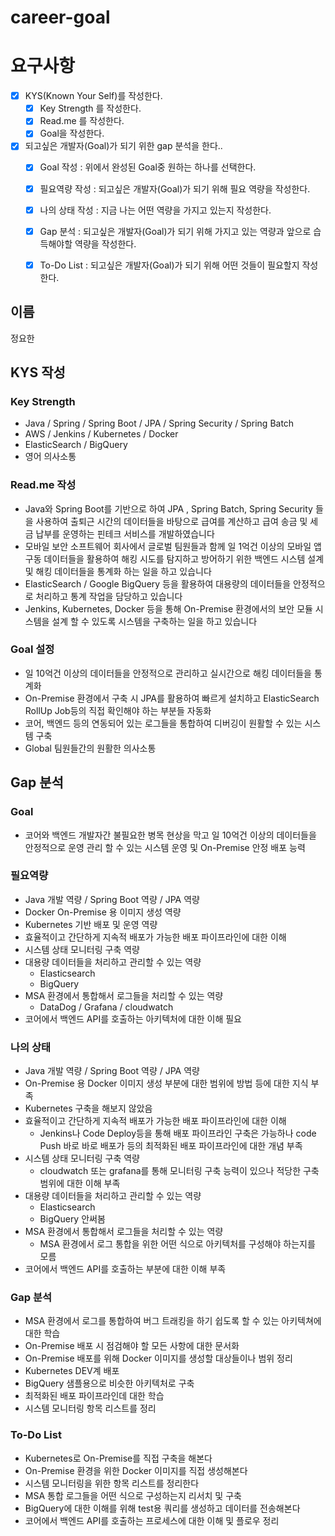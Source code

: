 # career-goal

# 요구사항
- [x] KYS(Known Your Self)를 작성한다.
    - [x] Key Strength 를 작성한다.
    - [x] Read.me 를 작성한다.
    - [x] Goal을 작성한다.
- [x] 되고싶은 개발자(Goal)가 되기 위한 gap 분석을 한다..
    - [x] Goal 작성 : 위에서 완성된 Goal중 원하는 하나를 선택한다.
    - [x] 필요역량 작성 : 되고싶은 개발자(Goal)가 되기 위해 필요 역량을 작성한다.
    - [x] 나의 상태 작성 : 지금 나는 어떤 역량을 가지고 있는지 작성한다.
    - [x] Gap 분석 : 되고싶은 개발자(Goal)가 되기 위해 가지고 있는 역량과 앞으로 습득해야할 역량을 작성한다.
    - [x] To-Do List : 되고싶은 개발자(Goal)가 되기 위해 어떤 것들이 필요할지 작성한다.


## 이름
정요한
## KYS 작성
### Key Strength
  - Java / Spring / Spring Boot / JPA / Spring Security / Spring Batch
  - AWS / Jenkins / Kubernetes / Docker
  - ElasticSearch / BigQuery
  - 영어 의사소통
### Read.me 작성
  - Java와 Spring Boot를 기반으로 하여 JPA , Spring Batch, Spring Security 들을 사용하여
    출퇴근 시간의 데이터들을 바탕으로 급여를 계산하고 급여 송금 및 세금 납부를 운영하는 핀테크 서비스를 개발하였습니다
  - 모바일 보안 소프트웨어 회사에서 글로벌 팀원들과 함께 일 1억건 이상의 모바일 앱 구동 데이터들을 활용하여
    해킹 시도를 탐지하고 방어하기 위한 백엔드 시스템 설계 및 해킹 데이터들을 통계화 하는 일을 하고 있습니다
  - ElasticSearch / Google BigQuery 등을 활용하여 대용량의 데이터들을 안정적으로 처리하고 통계 작업을 담당하고 있습니다
  - Jenkins, Kubernetes, Docker 등을 통해 On-Premise 환경에서의 보안 모듈 시스템을 설계 할 수 있도록 시스템을 구축하는 일을 하고 있습니다
### Goal 설정
  - 일 10억건 이상의 데이터들을 안정적으로 관리하고 실시간으로 해킹 데이터들을 통계화
  - On-Premise 환경에서 구축 시 JPA를 활용하여 빠르게 설치하고 ElasticSearch RollUp Job등의 직접 확인해야 하는 부분들 자동화
  - 코어, 백엔드 등의 연동되어 있는 로그들을 통합하여 디버깅이 원활할 수 있는 시스템 구축
  - Global 팀원들간의 원활한 의사소통
## Gap 분석
### Goal
  - 코어와 백엔드 개발자간 불필요한 병목 현상을 막고 일 10억건 이상의 데이터들을 안정적으로 운영 관리 할 수 있는 시스템 운영 및 On-Premise 안정 배포 능력
### 필요역량
- Java 개발 역량 / Spring Boot 역량 / JPA 역량
- Docker On-Premise 용 이미지 생성 역량
- Kubernetes 기반 배포 및 운영 역량
- 효율적이고 간단하게 지속적 배포가 가능한 배포 파이프라인에 대한 이해 
- 시스템 상태 모니터링 구축 역량
- 대용량 데이터들을 처리하고 관리할 수 있는 역량
  - Elasticsearch 
  - BigQuery
- MSA 환경에서 통합해서 로그들을 처리할 수 있는 역량
  - DataDog / Grafana / cloudwatch
- 코어에서 백엔드 API를 호출하는 아키텍처에 대한 이해 필요
### 나의 상태
- Java 개발 역량 / Spring Boot 역량 / JPA 역량
- On-Premise 용 Docker 이미지 생성 부분에 대한 범위에 방법 등에 대한 지식 부족
- Kubernetes 구축을 해보지 않았음
- 효율적이고 간단하게 지속적 배포가 가능한 배포 파이프라인에 대한 이해
  - Jenkins나 Code Deploy등을 통해 배포 파이프라인 구축은 가능하나 code Push 바로 바로 배포가 등의 최적화된 배포 파이프라인에 대한 개념 부족
- 시스템 상태 모니터링 구축 역량
  - cloudwatch 또는 grafana를 통해 모니터링 구축 능력이 있으나 적당한 구축 범위에 대한 이해 부족
- 대용량 데이터들을 처리하고 관리할 수 있는 역량
  - Elasticsearch
  - BigQuery 안써봄
- MSA 환경에서 통합해서 로그들을 처리할 수 있는 역량
  - MSA 환경에서 로그 통합을 위한 어떤 식으로 아키텍처를 구성해야 하는지를 모름
- 코어에서 백엔드 API를 호출하는 부분에 대한 이해 부족
### Gap 분석
- MSA 환경에서 로그를 통합하여 버그 트래킹을 하기 쉽도록 할 수 있는 아키텍쳐에 대한 학습
- On-Premise 배포 시 점검해야 할 모든 사항에 대한 문서화
- On-Premise 배포를 위해 Docker 이미지를 생성할 대상들이나 범위 정리
- Kubernetes DEV계 배포
- BigQuery 샘플용으로 비슷한 아키텍처로 구축
- 최적화된 배포 파이프라인데 대한 학습
- 시스템 모니터링 항목 리스트를 정리
### To-Do List
- Kubernetes로 On-Premise를 직접 구축을 해본다
- On-Premise 환경을 위한 Docker 이미지를 직접 생성해본다
- 시스템 모니터링을 위한 항목 리스트를 정리한다
- MSA 통합 로그들을 어떤 식으로 구성하는지 리서치 및 구축
- BigQuery에 대한 이해를 위해 test용 쿼리를 생성하고 데이터를 전송해본다
- 코어에서 백엔드 API를 호출하는 프로세스에 대한 이해 및 플로우 정리